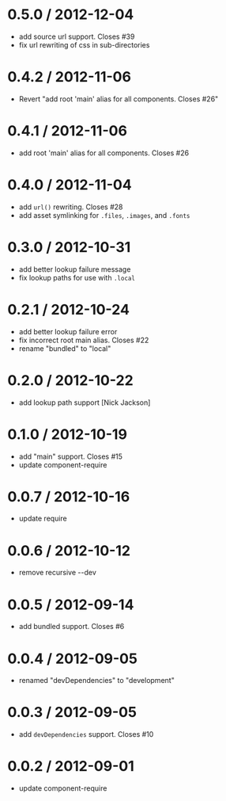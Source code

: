 
0.5.0 / 2012-12-04 
==================

  * add source url support. Closes #39
  * fix url rewriting of css in sub-directories

0.4.2 / 2012-11-06 
==================

  * Revert "add root 'main' alias for all components. Closes #26"

0.4.1 / 2012-11-06 
==================

  * add root 'main' alias for all components. Closes #26

0.4.0 / 2012-11-04 
==================

  * add `url()` rewriting. Closes #28
  * add asset symlinking for `.files`, `.images`, and `.fonts`

0.3.0 / 2012-10-31 
==================

  * add better lookup failure message
  * fix lookup paths for use with `.local`

0.2.1 / 2012-10-24 
==================

  * add better lookup failure error
  * fix incorrect root main alias. Closes #22
  * rename "bundled" to "local"

0.2.0 / 2012-10-22 
==================

  * add lookup path support [Nick Jackson]

0.1.0 / 2012-10-19 
==================

  * add "main" support. Closes #15
  * update component-require

0.0.7 / 2012-10-16 
==================

  * update require

0.0.6 / 2012-10-12 
==================

  * remove recursive --dev

0.0.5 / 2012-09-14 
==================

  * add bundled support. Closes #6

0.0.4 / 2012-09-05 
==================

  * renamed "devDependencies" to "development"

0.0.3 / 2012-09-05 
==================

  * add `devDependencies` support. Closes #10

0.0.2 / 2012-09-01 
==================

  * update component-require

